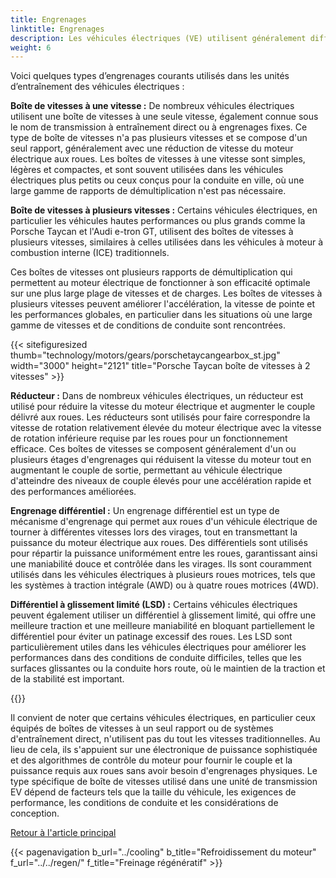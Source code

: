 ```yaml
---
title: Engrenages
linktitle: Engrenages
description: Les véhicules électriques (VE) utilisent généralement différents types d'engrenages dans leurs unités d'entraînement, en fonction de la conception spécifique et des exigences du véhicule.
weight: 6
---
```

<!-- markdownlint-disable MD033 -->
Voici quelques types d’engrenages courants utilisés dans les unités d’entraînement des véhicules électriques :

**Boîte de vitesses à une vitesse :** De nombreux véhicules électriques utilisent une boîte de vitesses à une seule vitesse, également connue sous le nom de transmission à entraînement direct ou à engrenages fixes. Ce type de boîte de vitesses n'a pas plusieurs vitesses et se compose d'un seul rapport, généralement avec une réduction de vitesse du moteur électrique aux roues. Les boîtes de vitesses à une vitesse sont simples, légères et compactes, et sont souvent utilisées dans les véhicules électriques plus petits ou ceux conçus pour la conduite en ville, où une large gamme de rapports de démultiplication n'est pas nécessaire.

**Boîte de vitesses à plusieurs vitesses :** Certains véhicules électriques, en particulier les véhicules hautes performances ou plus grands comme la Porsche Taycan et l'Audi e-tron GT, utilisent des boîtes de vitesses à plusieurs vitesses, similaires à celles utilisées dans les véhicules à moteur à combustion interne (ICE) traditionnels.

Ces boîtes de vitesses ont plusieurs rapports de démultiplication qui permettent au moteur électrique de fonctionner à son efficacité optimale sur une plus large plage de vitesses et de charges. Les boîtes de vitesses à plusieurs vitesses peuvent améliorer l'accélération, la vitesse de pointe et les performances globales, en particulier dans les situations où une large gamme de vitesses et de conditions de conduite sont rencontrées.

{{< sitefiguresized thumb="technology/motors/gears/porschetaycangearbox_st.jpg" width="3000" height="2121" title="Porsche Taycan boîte de vitesses à 2 vitesses" >}}

**Réducteur :** Dans de nombreux véhicules électriques, un réducteur est utilisé pour réduire la vitesse du moteur électrique et augmenter le couple délivré aux roues. Les réducteurs sont utilisés pour faire correspondre la vitesse de rotation relativement élevée du moteur électrique avec la vitesse de rotation inférieure requise par les roues pour un fonctionnement efficace. Ces boîtes de vitesses se composent généralement d'un ou plusieurs étages d'engrenages qui réduisent la vitesse du moteur tout en augmentant le couple de sortie, permettant au véhicule électrique d'atteindre des niveaux de couple élevés pour une accélération rapide et des performances améliorées.

**Engrenage différentiel :** Un engrenage différentiel est un type de mécanisme d'engrenage qui permet aux roues d'un véhicule électrique de tourner à différentes vitesses lors des virages, tout en transmettant la puissance du moteur électrique aux roues. Des différentiels sont utilisés pour répartir la puissance uniformément entre les roues, garantissant ainsi une maniabilité douce et contrôlée dans les virages. Ils sont couramment utilisés dans les véhicules électriques à plusieurs roues motrices, tels que les systèmes à traction intégrale (AWD) ou à quatre roues motrices (4WD).

**Différentiel à glissement limité (LSD) :** Certains véhicules électriques peuvent également utiliser un différentiel à glissement limité, qui offre une meilleure traction et une meilleure maniabilité en bloquant partiellement le différentiel pour éviter un patinage excessif des roues. Les LSD sont particulièrement utiles dans les véhicules électriques pour améliorer les performances dans des conditions de conduite difficiles, telles que les surfaces glissantes ou la conduite hors route, où le maintien de la traction et de la stabilité est important.

{{<evkxdisplayaddarticle />}}

Il convient de noter que certains véhicules électriques, en particulier ceux équipés de boîtes de vitesses à un seul rapport ou de systèmes d'entraînement direct, n'utilisent pas du tout les vitesses traditionnelles. Au lieu de cela, ils s'appuient sur une électronique de puissance sophistiquée et des algorithmes de contrôle du moteur pour fournir le couple et la puissance requis aux roues sans avoir besoin d'engrenages physiques. Le type spécifique de boîte de vitesses utilisé dans une unité de transmission EV dépend de facteurs tels que la taille du véhicule, les exigences de performance, les conditions de conduite et les considérations de conception.

[Retour à l'article principal](../#motor-setup)

{{< pagenavigation b_url="../cooling" b_title="Refroidissement du moteur" f_url="../../regen/" f_title="Freinage régénératif" >}}